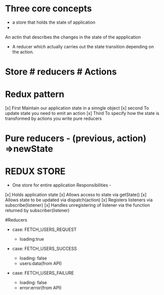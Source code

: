 
# Three core concepts
- a store that holds the state of application
-
An actin that describes the changes in the state of the appplication
- A reducer which actually carries out the state transition depending on the action.


# Store # reducers # Actions

# Redux pattern
[x] First
Maintain our application state in a sinngle object
[x] second
To update state you need to emit an action
[x] Third
To specify how the state is transformed by actions you write pure reducers

# Pure reducers - (previous, action) =>newState




# REDUX STORE
- One store for entire application
Responsibilities -

[x] Holds application state
[x] Allows access to state via getState()
[x] Allows state to be updated via dispatch(action)
[x] Registers listeners via subscribe(listener)
[x] Handles unregistering of listener via the function returned by subscriber(listener)



#Reducers
+ case: FETCH_USERS_REQUEST
    - loading:true

+ case: FETCH_USERS_SUCCESS
    - loading: false
    - users:data(from API)
+ case: FETCH_USERS_FAILURE
    - loading: false
    - error:error(from API)
